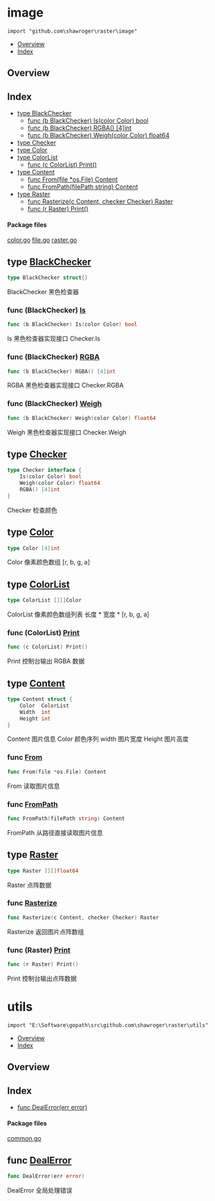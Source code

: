 # image
`import "github.com\shawroger\raster\image"`

* [Overview](#pkg-overview)
* [Index](#pkg-index)

## <a name="pkg-overview">Overview</a>



## <a name="pkg-index">Index</a>
* [type BlackChecker](#BlackChecker)
  * [func (b BlackChecker) Is(color Color) bool](#BlackChecker.Is)
  * [func (b BlackChecker) RGBA() [4]int](#BlackChecker.RGBA)
  * [func (b BlackChecker) Weigh(color Color) float64](#BlackChecker.Weigh)
* [type Checker](#Checker)
* [type Color](#Color)
* [type ColorList](#ColorList)
  * [func (c ColorList) Print()](#ColorList.Print)
* [type Content](#Content)
  * [func From(file *os.File) Content](#From)
  * [func FromPath(filePath string) Content](#FromPath)
* [type Raster](#Raster)
  * [func Rasterize(c Content, checker Checker) Raster](#Rasterize)
  * [func (r Raster) Print()](#Raster.Print)


#### <a name="pkg-files">Package files</a>
[color.go](/src/target/color.go) [file.go](/src/target/file.go) [raster.go](/src/target/raster.go)






## <a name="BlackChecker">type</a> [BlackChecker](/src/target/color.go?s=174:200#L11)
``` go
type BlackChecker struct{}

```
BlackChecker 黑色检查器










### <a name="BlackChecker.Is">func</a> (BlackChecker) [Is](/src/target/color.go?s=250:292#L14)
``` go
func (b BlackChecker) Is(color Color) bool
```
Is 黑色检查器实现接口 Checker.Is




### <a name="BlackChecker.RGBA">func</a> (BlackChecker) [RGBA](/src/target/color.go?s=645:680#L37)
``` go
func (b BlackChecker) RGBA() [4]int
```
RGBA 黑色检查器实现接口 Checker.RGBA




### <a name="BlackChecker.Weigh">func</a> (BlackChecker) [Weigh](/src/target/color.go?s=475:523#L27)
``` go
func (b BlackChecker) Weigh(color Color) float64
```
Weigh 黑色检查器实现接口 Checker.Weigh




## <a name="Checker">type</a> [Checker](/src/target/color.go?s=42:137#L4)
``` go
type Checker interface {
    Is(color Color) bool
    Weigh(color Color) float64
    RGBA() [4]int
}
```
Checker 检查颜色










## <a name="Color">type</a> [Color](/src/target/file.go?s=233:250#L18)
``` go
type Color [4]int
```
Color 像素颜色数组
[r, b, g, a]










## <a name="ColorList">type</a> [ColorList](/src/target/file.go?s=328:352#L22)
``` go
type ColorList [][]Color
```
ColorList 像素颜色数组列表
长度 * 宽度 * [r, b, g, a]










### <a name="ColorList.Print">func</a> (ColorList) [Print](/src/target/file.go?s=394:420#L25)
``` go
func (c ColorList) Print()
```
Print 控制台输出 RGBA 数据




## <a name="Content">type</a> [Content](/src/target/file.go?s=611:680#L37)
``` go
type Content struct {
    Color  ColorList
    Width  int
    Height int
}

```
Content 图片信息
Color 颜色序列
width 图片宽度
Height 图片高度







### <a name="From">func</a> [From](/src/target/file.go?s=712:744#L44)
``` go
func From(file *os.File) Content
```
From 读取图片信息


### <a name="FromPath">func</a> [FromPath](/src/target/file.go?s=1389:1427#L74)
``` go
func FromPath(filePath string) Content
```
FromPath 从路径直接读取图片信息





## <a name="Raster">type</a> [Raster](/src/target/raster.go?s=64:87#L8)
``` go
type Raster [][]float64
```
Raster 点阵数据







### <a name="Rasterize">func</a> [Rasterize](/src/target/raster.go?s=256:305#L18)
``` go
func Rasterize(c Content, checker Checker) Raster
```
Rasterize 返回图片点阵数组



### <a name="Raster.Print">func</a> (Raster) [Print](/src/target/raster.go?s=129:152#L11)
``` go
func (r Raster) Print()
```
Print 控制台输出点阵数据


# utils
`import "E:\Software\gopath\src\github.com\shawroger\raster\utils"`

* [Overview](#pkg-overview)
* [Index](#pkg-index)

## <a name="pkg-overview">Overview</a>



## <a name="pkg-index">Index</a>
* [func DealError(err error)](#DealError)


#### <a name="pkg-files">Package files</a>
[common.go](/src/target/common.go)





## <a name="DealError">func</a> [DealError](/src/target/common.go?s=66:91#L6)
``` go
func DealError(err error)
```
DealError 全局处理错误
